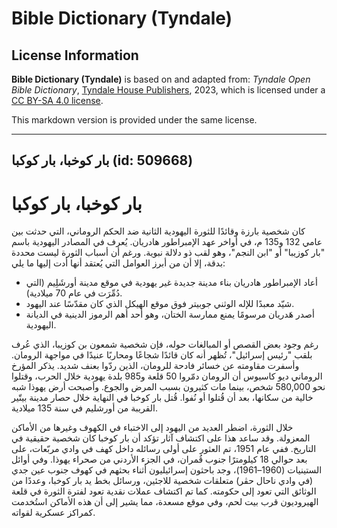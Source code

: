 # Bible Dictionary (Tyndale)

## License Information

**Bible Dictionary (Tyndale)** is based on and adapted from: _Tyndale Open Bible Dictionary_, [Tyndale House Publishers](https://tyndaleopenresources.com/), 2023, which is licensed under a [CC BY-SA 4.0 license](https://creativecommons.org/licenses/by-sa/4.0/legalcode.en).

This markdown version is provided under the same license.



--------------------------------

## بار كوخبا، بار كوكبا (id: 509668)

بار كوخبا، بار كوكبا
====================

كان شخصية بارزة وقائدًا للثورة اليهودية الثانية ضد الحكم الروماني، التي حدثت بين عامي 132 و135 م، في أواخر عهد الإمبراطور هادريان. يُعرف في المصادر اليهودية باسم "بار كوزيبا" أو "ابن النجم"، وهو لقب ذو دلالة نبوية. ورغم أن أسباب الثورة ليست محددة بدقة، إلا أن من أبرز العوامل التي يُعتقد أنها أدت إليها ما يلي:

* أعاد الإمبراطور هادريان بناء مدينة جديدة غير يهودية في موقع مدينة أورشَلِيم (التي دُمِّرَت في عام 70 ميلادية).
* شيّد معبدًا للإله الوثني جوبيتر فوق موقع الهيكل الذي كان مقدّسًا عند اليهود.
* أصدر هَدريان مرسومًا يمنع ممارسة الختان، وهو أحد أهم الرموز الدينية في الديانة اليهودية.

رغم وجود بعض القصص أو المبالغات حوله، فإن شخصية شمعون بن كوزيبا، الذي عُرف بلقب "رئيس إسرائيل"، تُظهر أنه كان قائدًا شجاعًا ومحاربًا عنيدًا في مواجهة الرومان. وأسفرت مقاومته عن خسائر فادحة للرومان، الذين ردّوا بعنف شديد. يذكر المؤرخ الروماني ديو كاسيوس أن الرومان دمّروا 50 قلعة و985 بلدة يهودية خلال الحرب، وقتلوا نحو 580,000 شخص، بينما مات كثيرون بسبب المرض والجوع. وأصبحت أرض يهوذا شبه خالية من سكانها، بعد أن قُتلوا أو نُفوا. قُتل بار كوخبا في النهاية خلال حصار مدينة بيتّير القريبة من أورشليم في سنة 135 ميلادية.

خلال الثورة، اضطر العديد من اليهود إلى الاختباء في الكهوف وغيرها من الأماكن المعزولة. وقد ساعد هذا على اكتشاف آثار تؤكد أن بار كوخبا كان شخصية حقيقية في التاريخ. ففي عام 1951، تم العثور على أولى رسائله داخل كهف في وادي مربّعات، على بعد حوالي 18 كيلومترًا جنوب قُمران، في الجزء الأردني من صحراء يهوذا. وفي أوائل الستينيات (1960–1961\)، وجد باحثون إسرائيليون أثناء بحثهم في كهوف جنوب عين جدي (في وادي ناحال حڤر) متعلقات شخصية للاجئين، ورسائل بخط يد بار كوخبا، وعددًا من الوثائق التي تعود إلى حكومته. كما تم اكتشاف عملات نقدية تعود لفترة الثورة في قلعة الهيروديون قرب بيت لحم، وفي موقع مسعدة، مما يشير إلى أن هذه الأماكن استُخدمت كمراكز عسكرية لقواته.


